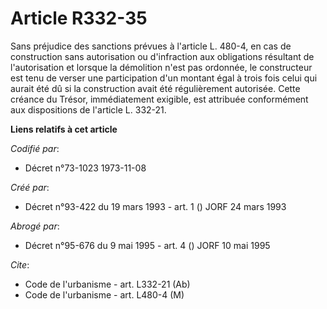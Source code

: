 # Article R332-35

Sans préjudice des sanctions prévues à l'article L. 480-4, en cas de construction sans autorisation ou d'infraction aux
obligations résultant de l'autorisation et lorsque la démolition n'est pas ordonnée, le constructeur est tenu de verser une
participation d'un montant égal à trois fois celui qui aurait été dû si la construction avait été régulièrement autorisée.
Cette créance du Trésor, immédiatement exigible, est attribuée conformément aux dispositions de l'article L. 332-21.

**Liens relatifs à cet article**

_Codifié par_:

  - Décret n°73-1023 1973-11-08

_Créé par_:

  - Décret n°93-422 du 19 mars 1993 - art. 1 () JORF 24 mars 1993

_Abrogé par_:

  - Décret n°95-676 du 9 mai 1995 - art. 4 () JORF 10 mai 1995

_Cite_:

  - Code de l'urbanisme - art. L332-21 (Ab)
  - Code de l'urbanisme - art. L480-4 (M)
